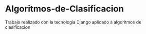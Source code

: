 # Algoritmos-de-Clasificacion
Trabajo realizado con la tecnologia Django aplicado a algoritmos de clasificacion
